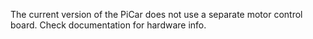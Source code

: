 The current version of the PiCar does not use a separate motor control board. 
Check documentation for hardware info.
